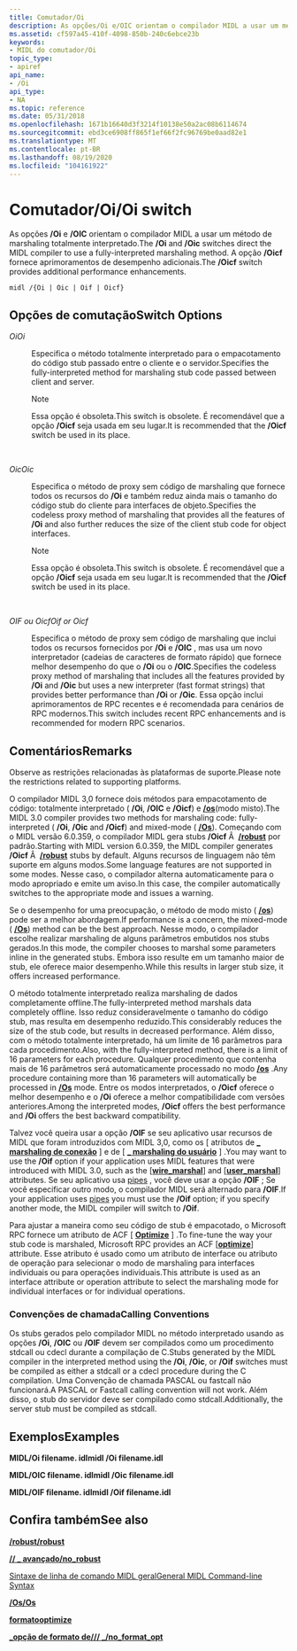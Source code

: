 ```yaml
---
title: Comutador/Oi
description: As opções/Oi e/OIC orientam o compilador MIDL a usar um método de marshaling totalmente interpretado. A opção/Oicf fornece aprimoramentos de desempenho adicionais.
ms.assetid: cf597a45-410f-4098-850b-240c6ebce23b
keywords:
- MIDL do comutador/Oi
topic_type:
- apiref
api_name:
- /Oi
api_type:
- NA
ms.topic: reference
ms.date: 05/31/2018
ms.openlocfilehash: 1671b16640d3f3214f10138e50a2ac08b6114674
ms.sourcegitcommit: ebd3ce6908ff865f1ef66f2fc96769be0aad82e1
ms.translationtype: MT
ms.contentlocale: pt-BR
ms.lasthandoff: 08/19/2020
ms.locfileid: "104161922"
---
```

# <a name="oi-switch"></a><span data-ttu-id="20acf-105">Comutador/Oi</span><span class="sxs-lookup"><span data-stu-id="20acf-105">/Oi switch</span></span>

<span data-ttu-id="20acf-106">As opções **/Oi** e **/OIC** orientam o compilador MIDL a usar um método de marshaling totalmente interpretado.</span><span class="sxs-lookup"><span data-stu-id="20acf-106">The **/Oi** and **/Oic** switches direct the MIDL compiler to use a fully-interpreted marshaling method.</span></span> <span data-ttu-id="20acf-107">A opção **/Oicf** fornece aprimoramentos de desempenho adicionais.</span><span class="sxs-lookup"><span data-stu-id="20acf-107">The **/Oicf** switch provides additional performance enhancements.</span></span>

``` syntax
midl /{Oi | Oic | Oif | Oicf}
```

## <a name="switch-options"></a><span data-ttu-id="20acf-108">Opções de comutação</span><span class="sxs-lookup"><span data-stu-id="20acf-108">Switch Options</span></span>

<dl> <dt>

<span data-ttu-id="20acf-109">*Oi*</span><span class="sxs-lookup"><span data-stu-id="20acf-109">*Oi*</span></span> 
</dt> <dd>

<span data-ttu-id="20acf-110">Especifica o método totalmente interpretado para o empacotamento do código stub passado entre o cliente e o servidor.</span><span class="sxs-lookup"><span data-stu-id="20acf-110">Specifies the fully-interpreted method for marshaling stub code passed between client and server.</span></span>

> [!Note]  
> <span data-ttu-id="20acf-111">Essa opção é obsoleta.</span><span class="sxs-lookup"><span data-stu-id="20acf-111">This switch is obsolete.</span></span> <span data-ttu-id="20acf-112">É recomendável que a opção **/Oicf** seja usada em seu lugar.</span><span class="sxs-lookup"><span data-stu-id="20acf-112">It is recommended that the **/Oicf** switch be used in its place.</span></span>

 

</dd> <dt>

<span data-ttu-id="20acf-113">*Oic*</span><span class="sxs-lookup"><span data-stu-id="20acf-113">*Oic*</span></span> 
</dt> <dd>

<span data-ttu-id="20acf-114">Especifica o método de proxy sem código de marshaling que fornece todos os recursos do **/Oi** e também reduz ainda mais o tamanho do código stub do cliente para interfaces de objeto.</span><span class="sxs-lookup"><span data-stu-id="20acf-114">Specifies the codeless proxy method of marshaling that provides all the features of **/Oi** and also further reduces the size of the client stub code for object interfaces.</span></span>

> [!Note]  
> <span data-ttu-id="20acf-115">Essa opção é obsoleta.</span><span class="sxs-lookup"><span data-stu-id="20acf-115">This switch is obsolete.</span></span> <span data-ttu-id="20acf-116">É recomendável que a opção **/Oicf** seja usada em seu lugar.</span><span class="sxs-lookup"><span data-stu-id="20acf-116">It is recommended that the **/Oicf** switch be used in its place.</span></span>

 

</dd> <dt>

<span data-ttu-id="20acf-117">*OIF ou Oicf*</span><span class="sxs-lookup"><span data-stu-id="20acf-117">*Oif or Oicf*</span></span> 
</dt> <dd>

<span data-ttu-id="20acf-118">Especifica o método de proxy sem código de marshaling que inclui todos os recursos fornecidos por **/Oi** e **/OIC** , mas usa um novo interpretador (cadeias de caracteres de formato rápido) que fornece melhor desempenho do que o **/Oi** ou o **/OIC**.</span><span class="sxs-lookup"><span data-stu-id="20acf-118">Specifies the codeless proxy method of marshaling that includes all the features provided by **/Oi** and **/Oic** but uses a new interpreter (fast format strings) that provides better performance than **/Oi** or **/Oic**.</span></span> <span data-ttu-id="20acf-119">Essa opção inclui aprimoramentos de RPC recentes e é recomendada para cenários de RPC modernos.</span><span class="sxs-lookup"><span data-stu-id="20acf-119">This switch includes recent RPC enhancements and is recommended for modern RPC scenarios.</span></span>

</dd> </dl>

## <a name="remarks"></a><span data-ttu-id="20acf-120">Comentários</span><span class="sxs-lookup"><span data-stu-id="20acf-120">Remarks</span></span>

<span data-ttu-id="20acf-121">Observe as restrições relacionadas às plataformas de suporte.</span><span class="sxs-lookup"><span data-stu-id="20acf-121">Please note the restrictions related to supporting platforms.</span></span>

<span data-ttu-id="20acf-122">O compilador MIDL 3,0 fornece dois métodos para empacotamento de código: totalmente interpretado ( **/Oi**, **/OIC** e **/Oicf**) e [**/os**](-os.md)(modo misto).</span><span class="sxs-lookup"><span data-stu-id="20acf-122">The MIDL 3.0 compiler provides two methods for marshaling code: fully-interpreted ( **/Oi**, **/Oic** and **/Oicf**) and mixed-mode ( [**/Os**](-os.md)).</span></span> <span data-ttu-id="20acf-123">Começando com o MIDL versão 6.0.359, o compilador MIDL gera stubs **/Oicf** Â  [**/robust**](-robust.md) por padrão.</span><span class="sxs-lookup"><span data-stu-id="20acf-123">Starting with MIDL version 6.0.359, the MIDL compiler generates **/Oicf** Â  [**/robust**](-robust.md) stubs by default.</span></span> <span data-ttu-id="20acf-124">Alguns recursos de linguagem não têm suporte em alguns modos.</span><span class="sxs-lookup"><span data-stu-id="20acf-124">Some language features are not supported in some modes.</span></span> <span data-ttu-id="20acf-125">Nesse caso, o compilador alterna automaticamente para o modo apropriado e emite um aviso.</span><span class="sxs-lookup"><span data-stu-id="20acf-125">In this case, the compiler automatically switches to the appropriate mode and issues a warning.</span></span>

<span data-ttu-id="20acf-126">Se o desempenho for uma preocupação, o método de modo misto ( [**/os**](-os.md)) pode ser a melhor abordagem.</span><span class="sxs-lookup"><span data-stu-id="20acf-126">If performance is a concern, the mixed-mode ( [**/Os**](-os.md)) method can be the best approach.</span></span> <span data-ttu-id="20acf-127">Nesse modo, o compilador escolhe realizar marshaling de alguns parâmetros embutidos nos stubs gerados.</span><span class="sxs-lookup"><span data-stu-id="20acf-127">In this mode, the compiler chooses to marshal some parameters inline in the generated stubs.</span></span> <span data-ttu-id="20acf-128">Embora isso resulte em um tamanho maior de stub, ele oferece maior desempenho.</span><span class="sxs-lookup"><span data-stu-id="20acf-128">While this results in larger stub size, it offers increased performance.</span></span>

<span data-ttu-id="20acf-129">O método totalmente interpretado realiza marshaling de dados completamente offline.</span><span class="sxs-lookup"><span data-stu-id="20acf-129">The fully-interpreted method marshals data completely offline.</span></span> <span data-ttu-id="20acf-130">Isso reduz consideravelmente o tamanho do código stub, mas resulta em desempenho reduzido.</span><span class="sxs-lookup"><span data-stu-id="20acf-130">This considerably reduces the size of the stub code, but results in decreased performance.</span></span> <span data-ttu-id="20acf-131">Além disso, com o método totalmente interpretado, há um limite de 16 parâmetros para cada procedimento.</span><span class="sxs-lookup"><span data-stu-id="20acf-131">Also, with the fully-interpreted method, there is a limit of 16 parameters for each procedure.</span></span> <span data-ttu-id="20acf-132">Qualquer procedimento que contenha mais de 16 parâmetros será automaticamente processado no modo [**/os**](-os.md) .</span><span class="sxs-lookup"><span data-stu-id="20acf-132">Any procedure containing more than 16 parameters will automatically be processed in [**/Os**](-os.md) mode.</span></span> <span data-ttu-id="20acf-133">Entre os modos interpretados, o **/Oicf** oferece o melhor desempenho e o **/Oi** oferece a melhor compatibilidade com versões anteriores.</span><span class="sxs-lookup"><span data-stu-id="20acf-133">Among the interpreted modes, **/Oicf** offers the best performance and **/Oi** offers the best backward compatibility.</span></span>

<span data-ttu-id="20acf-134">Talvez você queira usar a opção **/OIF** se seu aplicativo usar recursos de MIDL que foram introduzidos com MIDL 3,0, como os \[ atributos de [**\_ marshaling de conexão**](wire-marshal.md) \] e de \[ [**\_ marshaling do usuário**](user-marshal.md) \] .</span><span class="sxs-lookup"><span data-stu-id="20acf-134">You may want to use the **/Oif** option if your application uses MIDL features that were introduced with MIDL 3.0, such as the \[[**wire\_marshal**](wire-marshal.md)\] and \[[**user\_marshal**](user-marshal.md)\] attributes.</span></span> <span data-ttu-id="20acf-135">Se seu aplicativo usa [pipes](/windows/desktop/Rpc/pipes) , você deve usar a opção **/OIF** ; Se você especificar outro modo, o compilador MIDL será alternado para **/OIF**.</span><span class="sxs-lookup"><span data-stu-id="20acf-135">If your application uses [pipes](/windows/desktop/Rpc/pipes) you must use the **/Oif** option; if you specify another mode, the MIDL compiler will switch to **/Oif**.</span></span>

<span data-ttu-id="20acf-136">Para ajustar a maneira como seu código de stub é empacotado, o Microsoft RPC fornece um atributo de ACF \[ [**Optimize**](optimize.md) \] .</span><span class="sxs-lookup"><span data-stu-id="20acf-136">To fine-tune the way your stub code is marshaled, Microsoft RPC provides an ACF \[[**optimize**](optimize.md)\] attribute.</span></span> <span data-ttu-id="20acf-137">Esse atributo é usado como um atributo de interface ou atributo de operação para selecionar o modo de marshaling para interfaces individuais ou para operações individuais.</span><span class="sxs-lookup"><span data-stu-id="20acf-137">This attribute is used as an interface attribute or operation attribute to select the marshaling mode for individual interfaces or for individual operations.</span></span>

### <a name="calling-conventions"></a><span data-ttu-id="20acf-138">Convenções de chamada</span><span class="sxs-lookup"><span data-stu-id="20acf-138">Calling Conventions</span></span>

<span data-ttu-id="20acf-139">Os stubs gerados pelo compilador MIDL no método interpretado usando as opções **/Oi**, **/OIC** ou **/OIF** devem ser compilados como um procedimento stdcall ou cdecl durante a compilação de C.</span><span class="sxs-lookup"><span data-stu-id="20acf-139">Stubs generated by the MIDL compiler in the interpreted method using the **/Oi**, **/Oic**, or **/Oif** switches must be compiled as either a stdcall or a cdecl procedure during the C compilation.</span></span> <span data-ttu-id="20acf-140">Uma Convenção de chamada PASCAL ou fastcall não funcionará.</span><span class="sxs-lookup"><span data-stu-id="20acf-140">A PASCAL or Fastcall calling convention will not work.</span></span> <span data-ttu-id="20acf-141">Além disso, o stub do servidor deve ser compilado como stdcall.</span><span class="sxs-lookup"><span data-stu-id="20acf-141">Additionally, the server stub must be compiled as stdcall.</span></span>

## <a name="examples"></a><span data-ttu-id="20acf-142">Exemplos</span><span class="sxs-lookup"><span data-stu-id="20acf-142">Examples</span></span>

<span data-ttu-id="20acf-143">**MIDL/Oi filename. idl**</span><span class="sxs-lookup"><span data-stu-id="20acf-143">**midl /Oi filename.idl**</span></span>

<span data-ttu-id="20acf-144">**MIDL/OIC filename. idl**</span><span class="sxs-lookup"><span data-stu-id="20acf-144">**midl /Oic filename.idl**</span></span>

<span data-ttu-id="20acf-145">**MIDL/OIF filename. idl**</span><span class="sxs-lookup"><span data-stu-id="20acf-145">**midl /Oif filename.idl**</span></span>

## <a name="see-also"></a><span data-ttu-id="20acf-146">Confira também</span><span class="sxs-lookup"><span data-stu-id="20acf-146">See also</span></span>

<dl> <dt>

[<span data-ttu-id="20acf-147">**/robust**</span><span class="sxs-lookup"><span data-stu-id="20acf-147">**/robust**</span></span>](-robust.md)
</dt> <dt>

[<span data-ttu-id="20acf-148">**// \_ avançado**</span><span class="sxs-lookup"><span data-stu-id="20acf-148">**/no\_robust**</span></span>](-no-robust.md)
</dt> <dt>

[<span data-ttu-id="20acf-149">Sintaxe de linha de comando MIDL geral</span><span class="sxs-lookup"><span data-stu-id="20acf-149">General MIDL Command-line Syntax</span></span>](general-midl-command-line-syntax.md)
</dt> <dt>

[<span data-ttu-id="20acf-150">**/Os**</span><span class="sxs-lookup"><span data-stu-id="20acf-150">**/Os**</span></span>](-os.md)
</dt> <dt>

[<span data-ttu-id="20acf-151">**formato**</span><span class="sxs-lookup"><span data-stu-id="20acf-151">**optimize**</span></span>](optimize.md)
</dt> <dt>

[<span data-ttu-id="20acf-152">**\_opção de formato de/// \_**</span><span class="sxs-lookup"><span data-stu-id="20acf-152">**/no\_format\_opt**</span></span>](-no-format-opt.md)
</dt> </dl>

 

 
